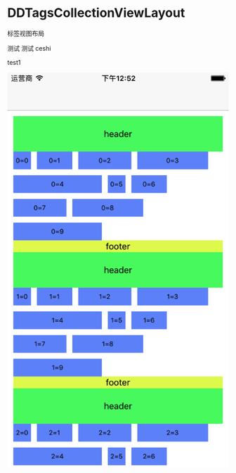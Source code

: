 # DDTagsCollectionViewLayout

标签视图布局

测试
测试
ceshi 

test1

![image](https://github.com/Poseidong/DDTagsCollectionViewLayout/blob/master/demo.png)
